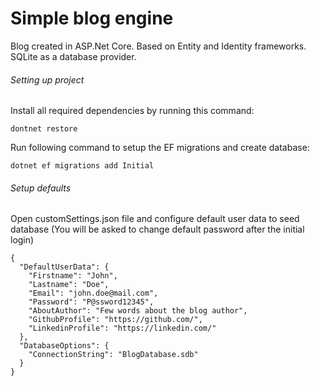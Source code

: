 # Simple blog engine

Blog created in ASP.Net Core. Based on Entity and Identity frameworks. SQLite as a database provider.

###### Setting up project

Install all required dependencies by running this command:

```
dontnet restore
```

Run following command to setup the EF migrations and create database:

```
dotnet ef migrations add Initial
```


###### Setup defaults

Open customSettings.json file and configure default user data to seed database
(You will be asked to change default password after the initial login)

```
{
  "DefaultUserData": {
    "Firstname": "John",
    "Lastname": "Doe",
    "Email": "john.doe@mail.com",
    "Password": "P@ssword12345",
    "AboutAuthor": "Few words about the blog author",
    "GithubProfile": "https://github.com/",
    "LinkedinProfile": "https://linkedin.com/"
  },
  "DatabaseOptions": {
    "ConnectionString": "BlogDatabase.sdb"
  }
}
```

